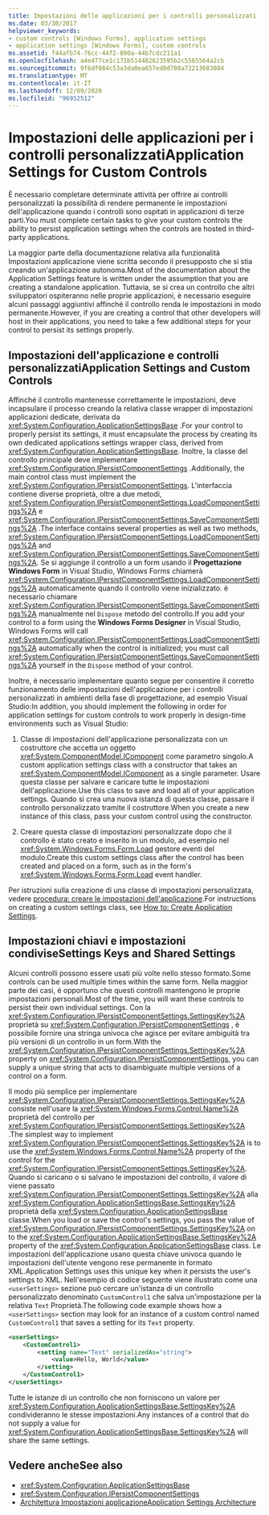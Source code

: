 ```yaml
---
title: Impostazioni delle applicazioni per i controlli personalizzati
ms.date: 03/30/2017
helpviewer_keywords:
- custom controls [Windows Forms], application settings
- application settings [Windows Forms], custom controls
ms.assetid: f44afb74-76cc-44f2-890a-44b7cdc211a1
ms.openlocfilehash: a4e477ce1c171b514482623595b2c5565564a2cb
ms.sourcegitcommit: 9f6df084c53a3da0ea657ed0d708a72213683084
ms.translationtype: MT
ms.contentlocale: it-IT
ms.lasthandoff: 12/09/2020
ms.locfileid: "96952512"
---
```

# <a name="application-settings-for-custom-controls"></a><span data-ttu-id="8f199-102">Impostazioni delle applicazioni per i controlli personalizzati</span><span class="sxs-lookup"><span data-stu-id="8f199-102">Application Settings for Custom Controls</span></span>
<span data-ttu-id="8f199-103">È necessario completare determinate attività per offrire ai controlli personalizzati la possibilità di rendere permanente le impostazioni dell'applicazione quando i controlli sono ospitati in applicazioni di terze parti.</span><span class="sxs-lookup"><span data-stu-id="8f199-103">You must complete certain tasks to give your custom controls the ability to persist application settings when the controls are hosted in third-party applications.</span></span>

 <span data-ttu-id="8f199-104">La maggior parte della documentazione relativa alla funzionalità Impostazioni applicazione viene scritta secondo il presupposto che si stia creando un'applicazione autonoma.</span><span class="sxs-lookup"><span data-stu-id="8f199-104">Most of the documentation about the Application Settings feature is written under the assumption that you are creating a standalone application.</span></span> <span data-ttu-id="8f199-105">Tuttavia, se si crea un controllo che altri sviluppatori ospiteranno nelle proprie applicazioni, è necessario eseguire alcuni passaggi aggiuntivi affinché il controllo renda le impostazioni in modo permanente.</span><span class="sxs-lookup"><span data-stu-id="8f199-105">However, if you are creating a control that other developers will host in their applications, you need to take a few additional steps for your control to persist its settings properly.</span></span>

## <a name="application-settings-and-custom-controls"></a><span data-ttu-id="8f199-106">Impostazioni dell'applicazione e controlli personalizzati</span><span class="sxs-lookup"><span data-stu-id="8f199-106">Application Settings and Custom Controls</span></span>
 <span data-ttu-id="8f199-107">Affinché il controllo mantenesse correttamente le impostazioni, deve incapsulare il processo creando la relativa classe wrapper di impostazioni applicazioni dedicate, derivata da <xref:System.Configuration.ApplicationSettingsBase> .</span><span class="sxs-lookup"><span data-stu-id="8f199-107">For your control to properly persist its settings, it must encapsulate the process by creating its own dedicated applications settings wrapper class, derived from <xref:System.Configuration.ApplicationSettingsBase>.</span></span> <span data-ttu-id="8f199-108">Inoltre, la classe del controllo principale deve implementare <xref:System.Configuration.IPersistComponentSettings> .</span><span class="sxs-lookup"><span data-stu-id="8f199-108">Additionally, the main control class must implement the <xref:System.Configuration.IPersistComponentSettings>.</span></span> <span data-ttu-id="8f199-109">L'interfaccia contiene diverse proprietà, oltre a due metodi, <xref:System.Configuration.IPersistComponentSettings.LoadComponentSettings%2A> e <xref:System.Configuration.IPersistComponentSettings.SaveComponentSettings%2A> .</span><span class="sxs-lookup"><span data-stu-id="8f199-109">The interface contains several properties as well as two methods, <xref:System.Configuration.IPersistComponentSettings.LoadComponentSettings%2A> and <xref:System.Configuration.IPersistComponentSettings.SaveComponentSettings%2A>.</span></span> <span data-ttu-id="8f199-110">Se si aggiunge il controllo a un form usando il **Progettazione Windows Form** in Visual Studio, Windows Forms chiamerà <xref:System.Configuration.IPersistComponentSettings.LoadComponentSettings%2A> automaticamente quando il controllo viene inizializzato. è necessario chiamare <xref:System.Configuration.IPersistComponentSettings.SaveComponentSettings%2A> manualmente nel `Dispose` metodo del controllo.</span><span class="sxs-lookup"><span data-stu-id="8f199-110">If you add your control to a form using the **Windows Forms Designer** in Visual Studio, Windows Forms will call <xref:System.Configuration.IPersistComponentSettings.LoadComponentSettings%2A> automatically when the control is initialized; you must call <xref:System.Configuration.IPersistComponentSettings.SaveComponentSettings%2A> yourself in the `Dispose` method of your control.</span></span>

 <span data-ttu-id="8f199-111">Inoltre, è necessario implementare quanto segue per consentire il corretto funzionamento delle impostazioni dell'applicazione per i controlli personalizzati in ambienti della fase di progettazione, ad esempio Visual Studio:</span><span class="sxs-lookup"><span data-stu-id="8f199-111">In addition, you should implement the following in order for application settings for custom controls to work properly in design-time environments such as Visual Studio:</span></span>

1. <span data-ttu-id="8f199-112">Classe di impostazioni dell'applicazione personalizzata con un costruttore che accetta un oggetto <xref:System.ComponentModel.IComponent> come parametro singolo.</span><span class="sxs-lookup"><span data-stu-id="8f199-112">A custom application settings class with a constructor that takes an <xref:System.ComponentModel.IComponent> as a single parameter.</span></span> <span data-ttu-id="8f199-113">Usare questa classe per salvare e caricare tutte le impostazioni dell'applicazione.</span><span class="sxs-lookup"><span data-stu-id="8f199-113">Use this class to save and load all of your application settings.</span></span> <span data-ttu-id="8f199-114">Quando si crea una nuova istanza di questa classe, passare il controllo personalizzato tramite il costruttore.</span><span class="sxs-lookup"><span data-stu-id="8f199-114">When you create a new instance of this class, pass your custom control using the constructor.</span></span>

2. <span data-ttu-id="8f199-115">Creare questa classe di impostazioni personalizzate dopo che il controllo è stato creato e inserito in un modulo, ad esempio nel <xref:System.Windows.Forms.Form.Load> gestore eventi del modulo.</span><span class="sxs-lookup"><span data-stu-id="8f199-115">Create this custom settings class after the control has been created and placed on a form, such as in the form's <xref:System.Windows.Forms.Form.Load> event handler.</span></span>

 <span data-ttu-id="8f199-116">Per istruzioni sulla creazione di una classe di impostazioni personalizzata, vedere [procedura: creare le impostazioni dell'applicazione](how-to-create-application-settings.md).</span><span class="sxs-lookup"><span data-stu-id="8f199-116">For instructions on creating a custom settings class, see [How to: Create Application Settings](how-to-create-application-settings.md).</span></span>

## <a name="settings-keys-and-shared-settings"></a><span data-ttu-id="8f199-117">Impostazioni chiavi e impostazioni condivise</span><span class="sxs-lookup"><span data-stu-id="8f199-117">Settings Keys and Shared Settings</span></span>
 <span data-ttu-id="8f199-118">Alcuni controlli possono essere usati più volte nello stesso formato.</span><span class="sxs-lookup"><span data-stu-id="8f199-118">Some controls can be used multiple times within the same form.</span></span> <span data-ttu-id="8f199-119">Nella maggior parte dei casi, è opportuno che questi controlli mantengono le proprie impostazioni personali.</span><span class="sxs-lookup"><span data-stu-id="8f199-119">Most of the time, you will want these controls to persist their own individual settings.</span></span> <span data-ttu-id="8f199-120">Con la <xref:System.Configuration.IPersistComponentSettings.SettingsKey%2A> proprietà su <xref:System.Configuration.IPersistComponentSettings> , è possibile fornire una stringa univoca che agisce per evitare ambiguità tra più versioni di un controllo in un form.</span><span class="sxs-lookup"><span data-stu-id="8f199-120">With the <xref:System.Configuration.IPersistComponentSettings.SettingsKey%2A> property on <xref:System.Configuration.IPersistComponentSettings>, you can supply a unique string that acts to disambiguate multiple versions of a control on a form.</span></span>

 <span data-ttu-id="8f199-121">Il modo più semplice per implementare <xref:System.Configuration.IPersistComponentSettings.SettingsKey%2A> consiste nell'usare la <xref:System.Windows.Forms.Control.Name%2A> proprietà del controllo per <xref:System.Configuration.IPersistComponentSettings.SettingsKey%2A> .</span><span class="sxs-lookup"><span data-stu-id="8f199-121">The simplest way to implement <xref:System.Configuration.IPersistComponentSettings.SettingsKey%2A> is to use the <xref:System.Windows.Forms.Control.Name%2A> property of the control for the <xref:System.Configuration.IPersistComponentSettings.SettingsKey%2A>.</span></span> <span data-ttu-id="8f199-122">Quando si caricano o si salvano le impostazioni del controllo, il valore di viene passato <xref:System.Configuration.IPersistComponentSettings.SettingsKey%2A> alla <xref:System.Configuration.ApplicationSettingsBase.SettingsKey%2A> proprietà della <xref:System.Configuration.ApplicationSettingsBase> classe.</span><span class="sxs-lookup"><span data-stu-id="8f199-122">When you load or save the control's settings, you pass the value of <xref:System.Configuration.IPersistComponentSettings.SettingsKey%2A> on to the <xref:System.Configuration.ApplicationSettingsBase.SettingsKey%2A> property of the <xref:System.Configuration.ApplicationSettingsBase> class.</span></span> <span data-ttu-id="8f199-123">Le impostazioni dell'applicazione usano questa chiave univoca quando le impostazioni dell'utente vengono rese permanente in formato XML.</span><span class="sxs-lookup"><span data-stu-id="8f199-123">Application Settings uses this unique key when it persists the user's settings to XML.</span></span> <span data-ttu-id="8f199-124">Nell'esempio di codice seguente viene illustrato come una `<userSettings>` sezione può cercare un'istanza di un controllo personalizzato denominato `CustomControl1` che salva un'impostazione per la relativa `Text` Proprietà.</span><span class="sxs-lookup"><span data-stu-id="8f199-124">The following code example shows how a `<userSettings>` section may look for an instance of a custom control named `CustomControl1` that saves a setting for its `Text` property.</span></span>

```xml
<userSettings>
    <CustomControl1>
        <setting name="Text" serializedAs="string">
            <value>Hello, World</value>
        </setting>
    </CustomControl1>
</userSettings>
```

 <span data-ttu-id="8f199-125">Tutte le istanze di un controllo che non forniscono un valore per <xref:System.Configuration.ApplicationSettingsBase.SettingsKey%2A> condivideranno le stesse impostazioni.</span><span class="sxs-lookup"><span data-stu-id="8f199-125">Any instances of a control that do not supply a value for <xref:System.Configuration.ApplicationSettingsBase.SettingsKey%2A> will share the same settings.</span></span>

## <a name="see-also"></a><span data-ttu-id="8f199-126">Vedere anche</span><span class="sxs-lookup"><span data-stu-id="8f199-126">See also</span></span>

- <xref:System.Configuration.ApplicationSettingsBase>
- <xref:System.Configuration.IPersistComponentSettings>
- [<span data-ttu-id="8f199-127">Architettura Impostazioni applicazione</span><span class="sxs-lookup"><span data-stu-id="8f199-127">Application Settings Architecture</span></span>](application-settings-architecture.md)
